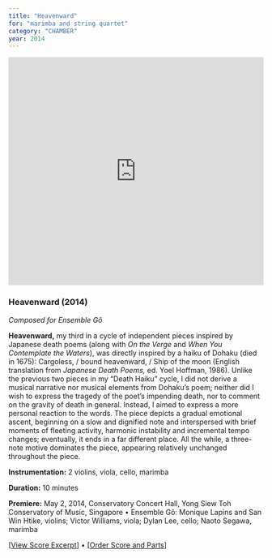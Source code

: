 ```yaml
---
title: "Heavenward"
for: "marimba and string quartet"
category: "CHAMBER"
year: 2014
---
```


<iframe src="https://w.soundcloud.com/player/?url=https%3A//api.soundcloud.com/tracks/148051885&amp;auto_play=false&amp;hide_related=false&amp;show_comments=false&amp;show_user=true&amp;show_reposts=false&amp;visual=true" width="100%" height="450" frameborder="no" scrolling="no"></iframe>

### Heavenward (2014)

_Composed for Ensemble Gô_

**Heavenward,** my third in a cycle of independent pieces inspired by Japanese death poems (along with _On the Verge_ and _When You Contemplate the Waters_), was directly inspired by a haiku of Dohaku (died in 1675): Cargoless, / bound heavenward, / Ship of the moon (English translation from _Japanese Death Poems,_ ed. Yoel Hoffman, 1986). Unlike the previous two pieces in my “Death Haiku” cycle, I did not derive a musical narrative nor musical elements from Dohaku’s poem; neither did I wish to express the tragedy of the poet’s impending death, nor to comment on the gravity of death in general. Instead, I aimed to express a more personal reaction to the words. The piece depicts a gradual emotional ascent, beginning on a slow and dignified note and interspersed with brief moments of fleeting activity, harmonic instability and incremental tempo changes; eventually, it ends in a far different place. All the while, a three-note motive dominates the piece, appearing relatively unchanged throughout the piece.

**Instrumentation:** 2 violins, viola, cello, marimba

**Duration:** 10 minutes

**Premiere:** May 2, 2014, Conservatory Concert Hall, Yong Siew Toh Conservatory of Music, Singapore • Ensemble Gô: Monique Lapins and San Win Htike, violins; Victor Williams, viola; Dylan Lee, cello; Naoto Segawa, marimba

\[[View Score Excerpt](http://joshuacerdenia.com/wp-content/uploads/2015/10/Cerdenia-Heavenward-Excerpt.pdf)\] • \[[Order Score and Parts](http://joshuacerdenia.com/purchase/)\]

